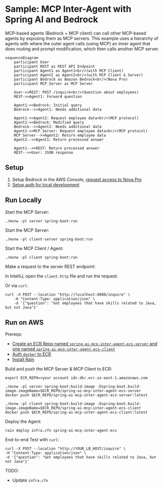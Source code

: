 # Sample: MCP Inter-Agent with Spring AI and Bedrock

MCP-based agents (Bedrock + MCP client) can call other MCP-based agents by exposing them as MCP servers.
This example uses a hierarchy of agents with where the outer agent calls (using MCP) an inner agent that does routing and prompt modification, which then calls another MCP server.

```mermaid
sequenceDiagram
    participant User
    participant REST as REST API Endpoint
    participant Agent1 as Agent1<br/>(with MCP Client)
    participant Agent2 as Agent2<br/>(with MCP Client & Server)
    participant Bedrock as Amazon Bedrock<br/>(Nova Pro)
    participant MCP_Server as MCP Server

    User->>REST: POST /inquire<br/>(Question about employees)
    REST->>Agent1: Forward question

    Agent1->>Bedrock: Initial query
    Bedrock-->>Agent1: Needs additional data

    Agent1->>Agent2: Request employee data<br/>(MCP protocol)
    Agent2->>Bedrock: Modified query
    Bedrock-->>Agent2: Needs additional data
    Agent2->>MCP_Server: Request employee data<br/>(MCP protocol)
    MCP_Server-->>Agent2: Return employee data
    Agent2-->>Agent1: Return processed answer

    Agent1-->>REST: Return processed answer
    REST-->>User: JSON response
```

## Setup

1. Setup Bedrock in the AWS Console, [request access to Nova Pro](https://us-east-1.console.aws.amazon.com/bedrock/home?region=us-east-1#/modelaccess)
1. [Setup auth for local development](https://docs.aws.amazon.com/cli/v1/userguide/cli-chap-authentication.html)

## Run Locally

Start the MCP Server:
```
./mvnw -pl server spring-boot:run
```

Start the MCP Server:
```
./mvnw -pl client-server spring-boot:run
```

Start the MCP Client / Agent:
```
./mvnw -pl client spring-boot:run
```

Make a request to the server REST endpoint:

In IntelliJ, open the `client.http` file and run the request.

Or via `curl`:
```
curl -X POST --location "http://localhost:8080/inquire" \
    -H "Content-Type: application/json" \
    -d '{"question": "Get employees that have skills related to Java, but not Java"}'
```

## Run on AWS

Prereqs:
- [Create an ECR Repo named `spring-ai-mcp-inter-agent-ecs-server` and one named `spring-ai-mcp-inter-agent-ecs-client`](https://us-east-1.console.aws.amazon.com/ecr/private-registry/repositories/create?region=us-east-1)
- [Auth `docker` to ECR](https://docs.aws.amazon.com/AmazonECR/latest/userguide/registry_auth.html)
- [Install Rain](https://github.com/aws-cloudformation/rain)

Build and push the MCP Server & MCP Client to ECR:
```
export ECR_REPO=<your account id>.dkr.ecr.us-east-1.amazonaws.com

./mvnw -pl server spring-boot:build-image -Dspring-boot.build-image.imageName=$ECR_REPO/spring-ai-mcp-inter-agent-ecs-server
docker push $ECR_REPO/spring-ai-mcp-inter-agent-ecs-server:latest

./mvnw -pl client spring-boot:build-image -Dspring-boot.build-image.imageName=$ECR_REPO/spring-ai-mcp-inter-agent-ecs-client
docker push $ECR_REPO/spring-ai-mcp-inter-agent-ecs-client:latest
```

Deploy the Agent:
```
rain deploy infra.cfn spring-ai-mcp-inter-agent-ecs
```

End-to-end Test with `curl`:
```
curl -X POST --location "http://YOUR_LB_HOST/inquire" \
-H "Content-Type: application/json" \
-d '{"question": "Get employees that have skills related to Java, but not Java"}'
```

TODO:
- Update `infra.cfn`
